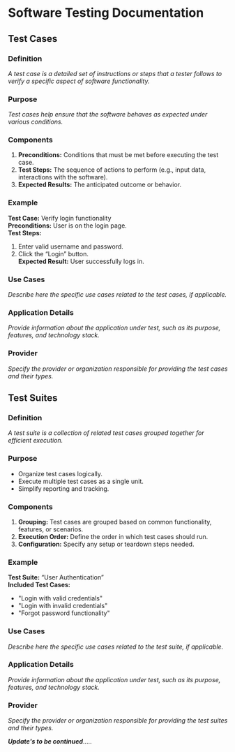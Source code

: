 # Software Testing Documentation

## Test Cases

### Definition
*A test case is a detailed set of instructions or steps that a tester follows to verify a specific aspect of software functionality.*

### Purpose
*Test cases help ensure that the software behaves as expected under various conditions.*

### Components
1. **Preconditions:** Conditions that must be met before executing the test case.
2. **Test Steps:** The sequence of actions to perform (e.g., input data, interactions with the software).
3. **Expected Results:** The anticipated outcome or behavior.

### Example
**Test Case:** Verify login functionality  
**Preconditions:** User is on the login page.  
**Test Steps:**  
1. Enter valid username and password.  
2. Click the “Login” button.  
**Expected Result:** User successfully logs in.

### Use Cases
*Describe here the specific use cases related to the test cases, if applicable.*

### Application Details
*Provide information about the application under test, such as its purpose, features, and technology stack.*

### Provider
*Specify the provider or organization responsible for providing the test cases and their types.*

## Test Suites

### Definition
*A test suite is a collection of related test cases grouped together for efficient execution.*

### Purpose
- Organize test cases logically.
- Execute multiple test cases as a single unit.
- Simplify reporting and tracking.

### Components
1. **Grouping:** Test cases are grouped based on common functionality, features, or scenarios.
2. **Execution Order:** Define the order in which test cases should run.
3. **Configuration:** Specify any setup or teardown steps needed.

### Example
**Test Suite:** “User Authentication”  
**Included Test Cases:**
- "Login with valid credentials"
- "Login with invalid credentials"
- "Forgot password functionality"

### Use Cases
*Describe here the specific use cases related to the test suite, if applicable.*

### Application Details
*Provide information about the application under test, such as its purpose, features, and technology stack.*

### Provider
*Specify the provider or organization responsible for providing the test suites and their types.*










***Update's to be continued***.....
